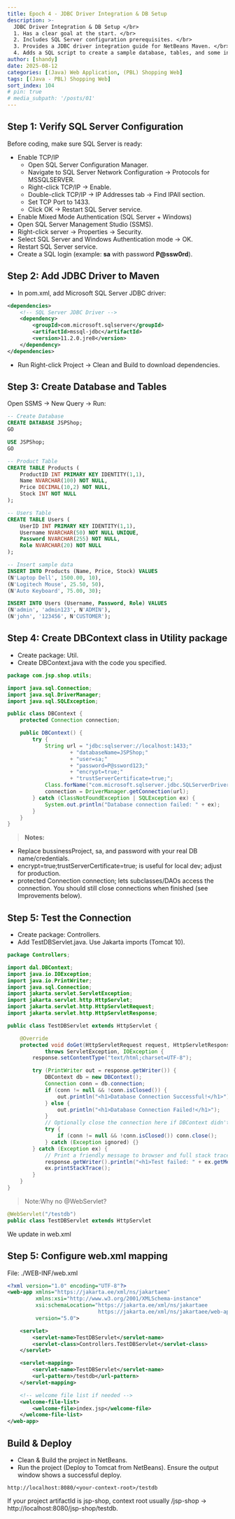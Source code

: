 ```yaml
---
title: Epoch 4 - JDBC Driver Integration & DB Setup
description: >-
  JDBC Driver Integration & DB Setup </br>
  1. Has a clear goal at the start. </br>
  2. Includes SQL Server configuration prerequisites. </br>
  3. Provides a JDBC driver integration guide for NetBeans Maven. </br>
  4. Adds a SQL script to create a sample database, tables, and some initial data for the jsp-shop project.
author: [shandy]
date: 2025-08-12
categories: [(Java) Web Application, (PBL) Shopping Web]
tags: [(Java - PBL) Shopping Web]
sort_index: 104
# pin: true
# media_subpath: '/posts/01'
---
```

## Step 1: Verify SQL Server Configuration
Before coding, make sure SQL Server is ready:
- Enable TCP/IP
  - Open SQL Server Configuration Manager.
  - Navigate to SQL Server Network Configuration → Protocols for MSSQLSERVER.
  - Right-click TCP/IP → Enable.
  - Double-click TCP/IP → IP Addresses tab → Find IPAll section.
  - Set TCP Port to 1433.
  - Click OK → Restart SQL Server service.
- Enable Mixed Mode Authentication (SQL Server + Windows)
- Open SQL Server Management Studio (SSMS).
- Right-click server → Properties → Security.
- Select SQL Server and Windows Authentication mode → OK.
- Restart SQL Server service.
- Create a SQL login (example: **sa** with password **P@ssw0rd**).

## Step 2: Add JDBC Driver to Maven
- In pom.xml, add Microsoft SQL Server JDBC driver:

```xml
<dependencies>
    <!-- SQL Server JDBC Driver -->
    <dependency>
        <groupId>com.microsoft.sqlserver</groupId>
        <artifactId>mssql-jdbc</artifactId>
        <version>11.2.0.jre8</version>
    </dependency>
</dependencies>
```
- Run Right-click Project → Clean and Build to download dependencies.

## Step 3: Create Database and Tables
Open SSMS → New Query → Run:

```sql
-- Create Database
CREATE DATABASE JSPShop;
GO

USE JSPShop;
GO

-- Product Table
CREATE TABLE Products (
    ProductID INT PRIMARY KEY IDENTITY(1,1),
    Name NVARCHAR(100) NOT NULL,
    Price DECIMAL(10,2) NOT NULL,
    Stock INT NOT NULL
);

-- Users Table
CREATE TABLE Users (
    UserID INT PRIMARY KEY IDENTITY(1,1),
    Username NVARCHAR(50) NOT NULL UNIQUE,
    Password NVARCHAR(255) NOT NULL,
    Role NVARCHAR(20) NOT NULL
);

-- Insert sample data
INSERT INTO Products (Name, Price, Stock) VALUES
(N'Laptop Dell', 1500.00, 10),
(N'Logitech Mouse', 25.50, 50),
(N'Auto Keyboard', 75.00, 30);

INSERT INTO Users (Username, Password, Role) VALUES
(N'admin', 'admin123', N'ADMIN'),
(N'john', '123456', N'CUSTOMER');
```

## Step 4: Create DBContext class in Utility package
- Create package: Util. 
- Create DBContext.java with the code you specified.

```java
package com.jsp.shop.utils;

import java.sql.Connection;
import java.sql.DriverManager;
import java.sql.SQLException;

public class DBContext {
    protected Connection connection;

    public DBContext() {
        try {
            String url = "jdbc:sqlserver://localhost:1433;"
                    + "databaseName=JSPShop;"
                    + "user=sa;"
                    + "password=P@ssword123;"
                    + "encrypt=true;"
                    + "trustServerCertificate=true;";
            Class.forName("com.microsoft.sqlserver.jdbc.SQLServerDriver");
            connection = DriverManager.getConnection(url);
        } catch (ClassNotFoundException | SQLException ex) {
            System.out.println("Database connection failed: " + ex);
        }
    }
}
```

> **Notes:**
- Replace bussinessProject, sa, and password with your real DB name/credentials.
- encrypt=true;trustServerCertificate=true; is useful for local dev; adjust for production.
- protected Connection connection; lets subclasses/DAOs access the connection. You should still close connections when finished (see Improvements below).

## Step 5: Test the Connection
- Create package: Controllers. 
- Add TestDBServlet.java. Use Jakarta imports (Tomcat 10).

```java
package Controllers;

import dal.DBContext;
import java.io.IOException;
import java.io.PrintWriter;
import java.sql.Connection;
import jakarta.servlet.ServletException;
import jakarta.servlet.http.HttpServlet;
import jakarta.servlet.http.HttpServletRequest;
import jakarta.servlet.http.HttpServletResponse;

public class TestDBServlet extends HttpServlet {

    @Override
    protected void doGet(HttpServletRequest request, HttpServletResponse response)
            throws ServletException, IOException {
        response.setContentType("text/html;charset=UTF-8");

        try (PrintWriter out = response.getWriter()) {
            DBContext db = new DBContext();
            Connection conn = db.connection;
            if (conn != null && !conn.isClosed()) {
                out.println("<h1>Database Connection Successful!</h1>");
            } else {
                out.println("<h1>Database Connection Failed!</h1>");
            }
            // Optionally close the connection here if DBContext didn't manage it.
            try {
                if (conn != null && !conn.isClosed()) conn.close();
            } catch (Exception ignored) {}
        } catch (Exception ex) {
            // Print a friendly message to browser and full stack trace to server logs
            response.getWriter().println("<h1>Test failed: " + ex.getMessage() + "</h1>");
            ex.printStackTrace();
        }
    }
}
```

> Note:Why no @WebServlet?

```java 
@WebServlet("/testdb")
public class TestDBServlet extends HttpServlet
```
We update in web.xml

## Step 5: Configure web.xml mapping

File: ./WEB-INF/web.xml

```xml
<?xml version="1.0" encoding="UTF-8"?>
<web-app xmlns="https://jakarta.ee/xml/ns/jakartaee"
         xmlns:xsi="http://www.w3.org/2001/XMLSchema-instance"
         xsi:schemaLocation="https://jakarta.ee/xml/ns/jakartaee
                             https://jakarta.ee/xml/ns/jakartaee/web-app_5_0.xsd"
         version="5.0">

    <servlet>
        <servlet-name>TestDBServlet</servlet-name>
        <servlet-class>Controllers.TestDBServlet</servlet-class>
    </servlet>

    <servlet-mapping>
        <servlet-name>TestDBServlet</servlet-name>
        <url-pattern>/testdb</url-pattern>
    </servlet-mapping>

    <!-- welcome file list if needed -->
    <welcome-file-list>
        <welcome-file>index.jsp</welcome-file>
    </welcome-file-list>
</web-app>
```

## Build & Deploy
- Clean & Build the project in NetBeans.
- Run the project (Deploy to Tomcat from NetBeans). Ensure the output window shows a successful deploy.
```url
http://localhost:8080/<your-context-root>/testdb
```

If your project artifactId is jsp-shop, context root usually /jsp-shop → http://localhost:8080/jsp-shop/testdb.
